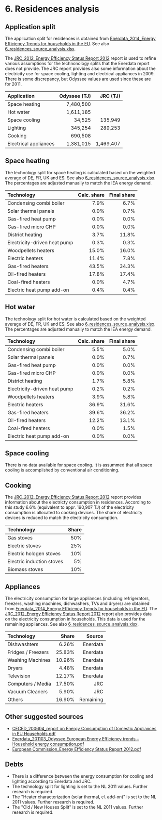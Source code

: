 # 6. Residences analysis


## Application split

The application split for residences is obtained from [Enerdata_2014_Energy Efficiency Trends for households in the EU](http://refman.et-model.com/publications/1868). See also [6_residences_source_analysis.xlsx](6_residences_source_analysis.xlsx).

The [JRC_2012_Energy Efficiency Status Report 2012](http://refman.et-model.com/publications/1844) report is used to refine various assumptions for the technonology splits that the Enerdata report does not provide. The JRC report provides also some information about the electricity use for space cooling, lighting and electrical appliances in 2009. There is some discrepancy, but Odyssee values are used since these are for 2011.

| Application           | Odyssee (TJ) | JRC (TJ)     |
| :-------------------- | -----------: | -----------: |
| Space heating         |    7,480,500 |              |
| Hot water             |    1,611,185 |              |
| Space cooling         |       34,525 |      135,949 |
| Lighting              |      345,254 |      289,253 |
| Cooking               |      690,508 |              |
| Electrical appliances |    1,381,015 |    1,469,407 |


## Space heating 

The technology split for space heating is calculated based on the weighted average of DE, FR, UK and ES. See also [6_residences_source_analysis.xlsx](6_residences_source_analysis.xlsx). The percentages are adjusted manually to match the IEA energy demand. 

| Technology                    | Calc. share | Final share |
| :---------------------------- | ----------: | ----------: |
| Condensing combi boiler       |        7.9% |        6.7% |
| Solar thermal panels          |        0.0% |        0.7% | 
| Gas-fired heat pump           |        0.0% |        0.0% |
| Gas-fired micro CHP           |        0.0% |        0.0% |
| District heating              |        3.7% |       11.8% |
| Electricity-driven heat pump  |        0.3% |        0.3% |
| Woodpellets heaters           |       15.0% |       16.0% |
| Electric heaters              |       11.4% |        7.8% |
| Gas-fired heaters             |       43.5% |       34.3% |
| Oil-fired heaters             |       17.8% |       17.4% |
| Coal-fired heaters            |        0.0% |        4.7% |
| Electric heat pump add-on     |        0.4% |        0.4% |


## Hot water

The technology split for hot water is calculated based on the weighted average of DE, FR, UK and ES. See also [6_residences_source_analysis.xlsx](6_residences_source_analysis.xlsx). The percentages are adjusted manually to match the IEA energy demand.

| Technology                    | Calc. share | Final share |
| :---------------------------- | ----------: | ----------: |
| Condensing combi boiler       |        5.5% |        5.0% |
| Solar thermal panels          |        0.0% |        0.7% |
| Gas-fired heat pump           |        0.0% |        0.0% |
| Gas-fired micro CHP           |        0.0% |        0.0% |
| District heating              |        1.7% |        5.8% |
| Electricity-driven heat pump  |        0.2% |        0.2% |
| Woodpellets heaters           |        3.9% |        5.8% |
| Electric heaters              |       36.9% |       31.6% |
| Gas-fired heaters             |       39.6% |       36.2% |
| Oil-fired heaters             |       12.2% |       13.1% |
| Coal-fired heaters            |        0.0% |        1.5% |
| Electric heat pump add-on     |        0.0% |        0.0% |


## Space cooling

There is no data available for space cooling. It is assummed that all space cooling is accomplished by conventional air conditioning.


## Cooking

The [JRC_2012_Energy Efficiency Status Report 2012](http://refman.et-model.com/publications/1844) report provides information about the electricty consumption in residences. According to this study 6.6%  (equivalent to appr. 190,907 TJ) of the electricity consumption is allocated to cooking devices. The share of electricity devices is reduced to match the electricity consumption.

| Technology                | Share |
| :------------------------ | ----: |
| Gas stoves                |   50% |
| Electric stoves           |   25% |
| Electric hologen stoves   |   10% |
| Electric induction stoves |    5% |
| Biomass stoves            |   10% |


## Appliances

The electricity consumption for large appliances (including refrigerators, freezers, washing machines, dishwashers, TVs and dryers) are obtained from [Enerdata_2014_Energy Efficiency Trends for households in the EU](http://refman.et-model.com/publications/1868). The [JRC_2012_Energy Efficiency Status Report 2012](http://refman.et-model.com/publications/1844) report also provides data on the electricity consumption in households. This data is used for the remaining appliances. See also [6_residences_source_analysis.xlsx](6_residences_source_analysis.xlsx). 

| Technology         | Share  | Source    |
| :------------------| -----: | --------: |
| Dishwashters       |  6.26% | Enerdata  |
| Fridges / Freezers | 25.83% | Enerdata  |
| Washing Machines   | 10.96% | Enerdata  |
| Dryers             |  4.48% | Enerdata  |
| Television         | 12.17% | Enerdata  |
| Computers / Media  | 17.50% | JRC       |
| Vacuum Cleaners    |  5.90% | JRC       |
| Others             | 16.90% | Remaining |


## Other suggested sources

- [CECED_200604_report on Energy Consumption of Domestic Appliances in EU Households.pdf](http://refman.et-model.com/publications/1843)
- [Enerdata_201103_Odyssee European Energy Efficiency trends – Household energy consumption.pdf](http://refman.et-model.com/publications/1842)
- [European Commission_Energy Efficiency Status Report 2012.pdf](http://refman.et-model.com/publications/1844)


## Debts

- There is a difference between the energy consumption for cooling and lighting according to Enerdata and JRC.
- The technology split for lighting is set to the NL 2011 values. Further research is required.
- The "Heater characterization (solar thermal, el. add-on)" is set to the NL 2011 values. Further research is required.
- The "Old / New Houses Split" is set to the NL 2011 values. Further research is required. 


